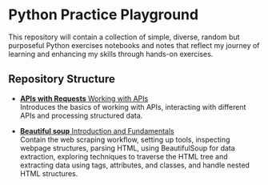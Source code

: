 # Python Practice Playground

This repository will contain a collection of simple, diverse, random but purposeful Python exercises notebooks and notes that reflect my journey of learning and enhancing my skills through hands-on exercises.

## Repository Structure
- [**APIs with Requests** Working with APIs](./APIswithRequests/README.md)  
  Introduces the basics of working with APIs, interacting with different APIs and processing structured data.

- [**Beautiful soup** Introduction and Fundamentals](./Beautifulsoup/README.md)  
  Contain the web scraping workflow, setting up tools, inspecting webpage structures, parsing HTML, using BeautifulSoup for data extraction, exploring techniques to traverse the HTML tree and extracting data using tags, attributes, and classes, and handle nested HTML structures.